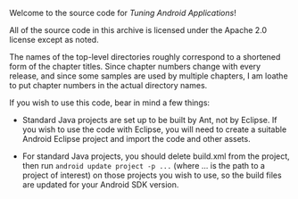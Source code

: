 Welcome to the source code for _Tuning Android Applications_!

All of the source code in this archive is licensed under the
Apache 2.0 license except as noted.

The names of the top-level directories roughly correspond to a
shortened form of the chapter titles. Since chapter numbers
change with every release, and since some samples are used by
multiple chapters, I am loathe to put chapter numbers in the
actual directory names.

If you wish to use this code, bear in mind a few things:

* Standard Java projects are set up to be built by Ant, not by Eclipse.
	If you wish to use the code with Eclipse, you will need to
	create a suitable Android Eclipse project and import the
	code and other assets.

* For standard Java projects, you should delete build.xml from the project, then run
  `android update project -p ...`  (where ... is the path to a project of interest)
	on those projects you wish to use, so the build files are
	updated for your Android SDK version.

